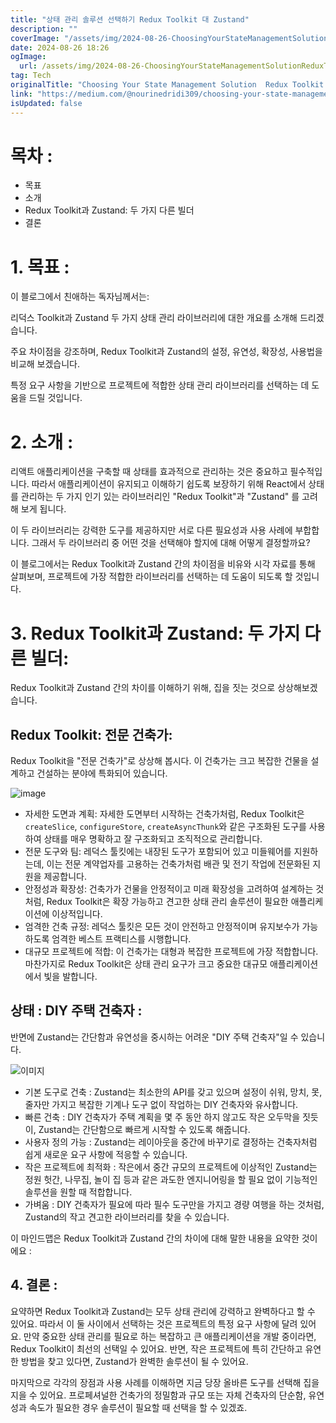 ```yaml
---
title: "상태 관리 솔루션 선택하기 Redux Toolkit 대 Zustand"
description: ""
coverImage: "/assets/img/2024-08-26-ChoosingYourStateManagementSolutionReduxToolkitVSZustand_0.png"
date: 2024-08-26 18:26
ogImage: 
  url: /assets/img/2024-08-26-ChoosingYourStateManagementSolutionReduxToolkitVSZustand_0.png
tag: Tech
originalTitle: "Choosing Your State Management Solution  Redux Toolkit VS. Zustand"
link: "https://medium.com/@nourinedridi309/choosing-your-state-management-solution-redux-toolkit-vs-zustand-1e587d5c630d"
isUpdated: false
---
```



# 목차 :

- 목표
- 소개
- Redux Toolkit과 Zustand: 두 가지 다른 빌더
- 결론

# 1. 목표 :

이 블로그에서 친애하는 독자님께서는: 

<div class="content-ad"></div>

리덕스 Toolkit과 Zustand 두 가지 상태 관리 라이브러리에 대한 개요를 소개해 드리겠습니다.

주요 차이점을 강조하며, Redux Toolkit과 Zustand의 설정, 유연성, 확장성, 사용법을 비교해 보겠습니다.

특정 요구 사항을 기반으로 프로젝트에 적합한 상태 관리 라이브러리를 선택하는 데 도움을 드릴 것입니다.

# 2. 소개 :

리액트 애플리케이션을 구축할 때 상태를 효과적으로 관리하는 것은 중요하고 필수적입니다. 따라서 애플리케이션이 유지되고 이해하기 쉽도록 보장하기 위해 React에서 상태를 관리하는 두 가지 인기 있는 라이브러리인 "Redux Toolkit"과 "Zustand" 를 고려해 보게 됩니다.

<div class="content-ad"></div>

이 두 라이브러리는 강력한 도구를 제공하지만 서로 다른 필요성과 사용 사례에 부합합니다. 그래서 두 라이브러리 중 어떤 것을 선택해야 할지에 대해 어떻게 결정할까요?

이 블로그에서는 Redux Toolkit과 Zustand 간의 차이점을 비유와 시각 자료를 통해 살펴보며, 프로젝트에 가장 적합한 라이브러리를 선택하는 데 도움이 되도록 할 것입니다.

# 3. Redux Toolkit과 Zustand: 두 가지 다른 빌더:

Redux Toolkit과 Zustand 간의 차이를 이해하기 위해, 집을 짓는 것으로 상상해보겠습니다.

<div class="content-ad"></div>

## Redux Toolkit: 전문 건축가:

Redux Toolkit을 "전문 건축가"로 상상해 봅시다. 이 건축가는 크고 복잡한 건물을 설계하고 건설하는 분야에 특화되어 있습니다.

![image](/assets/img/2024-08-26-ChoosingYourStateManagementSolutionReduxToolkitVSZustand_0.png)

- 자세한 도면과 계획: 자세한 도면부터 시작하는 건축가처럼, Redux Toolkit은 `createSlice`, `configureStore`, `createAsyncThunk`와 같은 구조화된 도구를 사용하여 상태를 매우 명확하고 잘 구조화되고 조직적으로 관리합니다.
- 전문 도구와 팀: 레덕스 툴킷에는 내장된 도구가 포함되어 있고 미들웨어를 지원하는데, 이는 전문 계약업자를 고용하는 건축가처럼 배관 및 전기 작업에 전문화된 지원을 제공합니다.
- 안정성과 확장성: 건축가가 건물을 안정적이고 미래 확장성을 고려하여 설계하는 것처럼, Redux Toolkit은 확장 가능하고 견고한 상태 관리 솔루션이 필요한 애플리케이션에 이상적입니다.
- 엄격한 건축 규정: 레덕스 툴킷은 모든 것이 안전하고 안정적이며 유지보수가 가능하도록 엄격한 베스트 프랙티스를 시행합니다.
- 대규모 프로젝트에 적합: 이 건축가는 대형과 복잡한 프로젝트에 가장 적합합니다. 마찬가지로 Redux Toolkit은 상태 관리 요구가 크고 중요한 대규모 애플리케이션에서 빛을 발합니다.

<div class="content-ad"></div>

## 상태 : DIY 주택 건축자 :

반면에 Zustand는 간단함과 유연성을 중시하는 어려운 "DIY 주택 건축자"일 수 있습니다.

![이미지](/assets/img/2024-08-26-ChoosingYourStateManagementSolutionReduxToolkitVSZustand_1.png)

- 기본 도구로 건축 : Zustand는 최소한의 API를 갖고 있으며 설정이 쉬워, 망치, 못, 줄자만 가지고 복잡한 기계나 도구 없이 작업하는 DIY 건축자와 유사합니다.
- 빠른 건축 : DIY 건축자가 주택 계획을 몇 주 동안 하지 않고도 작은 오두막을 짓듯이, Zustand는 간단함으로 빠르게 시작할 수 있도록 해줍니다.
- 사용자 정의 가능 : Zustand는 레이아웃을 중간에 바꾸기로 결정하는 건축자처럼 쉽게 새로운 요구 사항에 적응할 수 있습니다.
- 작은 프로젝트에 최적화 : 작은에서 중간 규모의 프로젝트에 이상적인 Zustand는 정원 헛간, 나무집, 놀이 집 등과 같은 과도한 엔지니어링을 할 필요 없이 기능적인 솔루션을 원할 때 적합합니다.
- 가벼움 : DIY 건축자가 필요에 따라 필수 도구만을 가지고 경량 여행을 하는 것처럼, Zustand의 작고 견고한 라이브러리를 찾을 수 있습니다.

<div class="content-ad"></div>

이 마인드맵은 Redux Toolkit과 Zustand 간의 차이에 대해 말한 내용을 요약한 것이에요 :

## 4. 결론 :

요약하면 Redux Toolkit과 Zustand는 모두 상태 관리에 강력하고 완벽하다고 할 수 있어요. 따라서 이 둘 사이에서 선택하는 것은 프로젝트의 특정 요구 사항에 달려 있어요. 만약 중요한 상태 관리를 필요로 하는 복잡하고 큰 애플리케이션을 개발 중이라면, Redux Toolkit이 최선의 선택일 수 있어요. 반면, 작은 프로젝트에 특히 간단하고 유연한 방법을 찾고 있다면, Zustand가 완벽한 솔루션이 될 수 있어요.

마지막으로 각각의 장점과 사용 사례를 이해하면 지금 당장 올바른 도구를 선택해 집을 지을 수 있어요. 프로페셔널한 건축가의 정밀함과 규모 또는 자체 건축자의 단순함, 유연성과 속도가 필요한 경우 솔루션이 필요할 때 선택을 할 수 있겠죠.